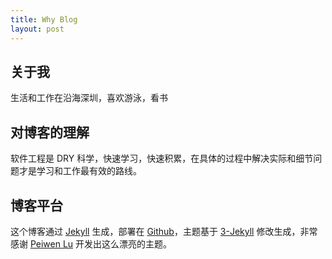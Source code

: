 ```yaml
---
title: Why Blog
layout: post
---
```


## 关于我

生活和工作在沿海深圳，喜欢游泳，看书

## 对博客的理解

软件工程是 DRY 科学，快速学习，快速积累，在具体的过程中解决实际和细节问题才是学习和工作最有效的路线。

## 博客平台

这个博客通过 [Jekyll](http://jekyllrb.com/) 生成，部署在 [Github](https://pages.github.com)，主题基于 [3-Jekyll](https://github.com/P233/3-Jekyll) 修改生成，非常感谢 [Peiwen Lu](https://github.com/P233) 开发出这么漂亮的主题。

